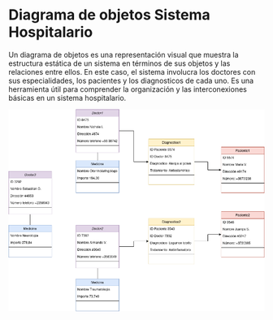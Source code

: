 # Diagrama de objetos Sistema Hospitalario

Un diagrama de objetos es una representación visual que muestra la estructura estática de un sistema en términos de sus objetos y las relaciones entre ellos. En este caso, el sistema involucra los doctores con sus especialidades, los pacientes y los diagnosticos de cada uno. Es una herramienta útil para comprender la organización y las interconexiones básicas en un sistema hospitalario.

<center>

![DiagramaObjetos](https://github.com/nicholelouis/ETS/blob/main/Tema2/DiagramasObjetos/img/DiagramaSistHospital.drawio.png?raw=true)

<center>